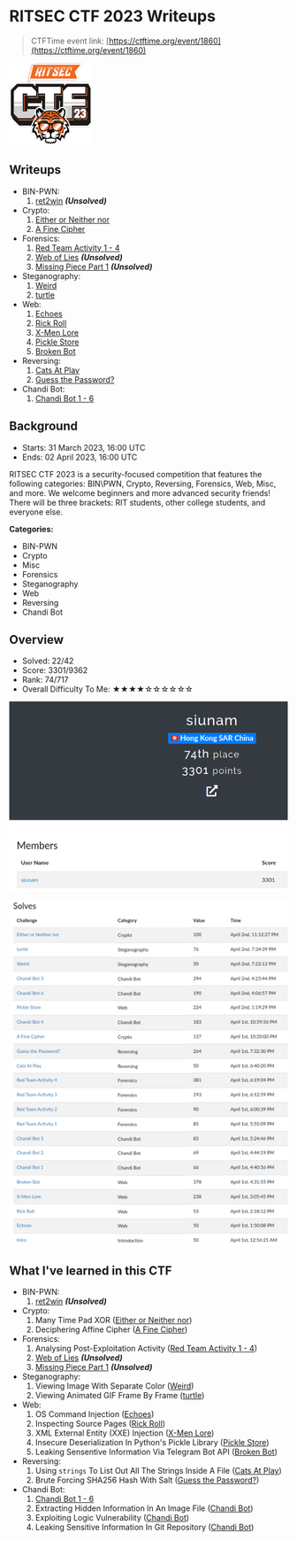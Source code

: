 # RITSEC CTF 2023 Writeups

> CTFTime event link: [https://ctftime.org/event/1860](https://ctftime.org/event/1860)

![](https://raw.githubusercontent.com/siunam321/CTF-Writeups/main/RITSEC-CTF-2023/images/banner.png)

## Writeups

- BIN-PWN:
    1. [ret2win](https://siunam321.github.io/ctf/RITSEC-CTF-2023/BIN-PWN/ret2win/) ***(Unsolved)***
- Crypto:
    1. [Either or Neither nor](https://siunam321.github.io/ctf/RITSEC-CTF-2023/Crypto/Either-or-Neither-nor/)
    2. [A Fine Cipher](https://siunam321.github.io/ctf/RITSEC-CTF-2023/Crypto/A-Fine-Cipher/)
- Forensics:
    1. [Red Team Activity 1 - 4](https://siunam321.github.io/ctf/RITSEC-CTF-2023/Forensics/Red-Team-Activity-1-4/)
    5. [Web of Lies](https://siunam321.github.io/ctf/RITSEC-CTF-2023/Forensics/Web-of-Lies/) ***(Unsolved)***
    6. [Missing Piece Part 1](https://siunam321.github.io/ctf/RITSEC-CTF-2023/Forensics/Missing-Piece-Part-1/) ***(Unsolved)***
- Steganography:
    1. [Weird](https://siunam321.github.io/ctf/RITSEC-CTF-2023/Steganography/Weird/)
    2. [turtle](https://siunam321.github.io/ctf/RITSEC-CTF-2023/Steganography/turtle/)
- Web:
    1. [Echoes](https://siunam321.github.io/ctf/RITSEC-CTF-2023/Web/Echoes/)
    2. [Rick Roll](https://siunam321.github.io/ctf/RITSEC-CTF-2023/Web/Rick-Roll/)
    3. [X-Men Lore](https://siunam321.github.io/ctf/RITSEC-CTF-2023/Web/X-Men-Lore/)
    4. [Pickle Store](https://siunam321.github.io/ctf/RITSEC-CTF-2023/Web/Pickle-Store/)
    5. [Broken Bot](https://siunam321.github.io/ctf/RITSEC-CTF-2023/Web/Broken-Bot/)
- Reversing:
    1. [Cats At Play](https://siunam321.github.io/ctf/RITSEC-CTF-2023/Reversing/Cats-At-Play/)
    2. [Guess the Password?](https://siunam321.github.io/ctf/RITSEC-CTF-2023/Reversing/Guess-the-Password/)
- Chandi Bot:
    1. [Chandi Bot 1 - 6](https://siunam321.github.io/ctf/RITSEC-CTF-2023/Chandi-Bot/Chandi-Bot-1-6/)

## Background

- Starts: 31 March 2023, 16:00 UTC
- Ends: 02 April 2023, 16:00 UTC

RITSEC CTF 2023 is a security-focused competition that features the following categories: BIN\PWN, Crypto, Reversing, Forensics, Web, Misc, and more. We welcome beginners and more advanced security friends! There will be three brackets: RIT students, other college students, and everyone else.

**Categories:**

- BIN-PWN
- Crypto
- Misc
- Forensics
- Steganography
- Web
- Reversing
- Chandi Bot

## Overview

- Solved: 22/42
- Score: 3301/9362
- Rank: 74/717
- Overall Difficulty To Me: ★★★★☆☆☆☆☆☆

![](https://raw.githubusercontent.com/siunam321/CTF-Writeups/main/RITSEC-CTF-2023/images/score.png)

![](https://raw.githubusercontent.com/siunam321/CTF-Writeups/main/RITSEC-CTF-2023/images/solves.png)

## What I've learned in this CTF

- BIN-PWN:
    1. [ret2win](https://siunam321.github.io/ctf/RITSEC-CTF-2023/BIN-PWN/ret2win/) ***(Unsolved)***
- Crypto:
    1. Many Time Pad XOR ([Either or Neither nor](https://siunam321.github.io/ctf/RITSEC-CTF-2023/Crypto/Either-or-Neither-nor/))
    2. Deciphering Affine Cipher ([A Fine Cipher](https://siunam321.github.io/ctf/RITSEC-CTF-2023/Crypto/A-Fine-Cipher/))
- Forensics:
    1. Analysing Post-Exploitation Activity ([Red Team Activity 1 - 4](https://siunam321.github.io/ctf/RITSEC-CTF-2023/Forensics/Red-Team-Activity-1-4/))
    5. [Web of Lies](https://siunam321.github.io/ctf/RITSEC-CTF-2023/Forensics/Web-of-Lies/) ***(Unsolved)***
    6. [Missing Piece Part 1](https://siunam321.github.io/ctf/RITSEC-CTF-2023/Forensics/Missing-Piece-Part-1/) ***(Unsolved)***
- Steganography:
    1. Viewing Image With Separate Color ([Weird](https://siunam321.github.io/ctf/RITSEC-CTF-2023/Steganography/Weird/))
    2. Viewing Animated GIF Frame By Frame ([turtle](https://siunam321.github.io/ctf/RITSEC-CTF-2023/Steganography/turtle/))
- Web:
    1. OS Command Injection ([Echoes](https://siunam321.github.io/ctf/RITSEC-CTF-2023/Web/Echoes/))
    2. Inspecting Source Pages ([Rick Roll](https://siunam321.github.io/ctf/RITSEC-CTF-2023/Web/Rick-Roll/))
    3. XML External Entity (XXE) Injection ([X-Men Lore](https://siunam321.github.io/ctf/RITSEC-CTF-2023/Web/X-Men-Lore/))
    4. Insecure Deserialization In Python's Pickle Library ([Pickle Store](https://siunam321.github.io/ctf/RITSEC-CTF-2023/Web/Pickle-Store/))
    5. Leaking Sensentive Information Via Telegram Bot API ([Broken Bot](https://siunam321.github.io/ctf/RITSEC-CTF-2023/Web/Broken-Bot/))
- Reversing:
    1. Using `strings` To List Out All The Strings Inside A File ([Cats At Play](https://siunam321.github.io/ctf/RITSEC-CTF-2023/Reversing/Cats-At-Play/))
    2. Brute Forcing SHA256 Hash With Salt ([Guess the Password?](https://siunam321.github.io/ctf/RITSEC-CTF-2023/Reversing/Guess-the-Password/))
- Chandi Bot:
    1. [Chandi Bot 1 - 6](https://siunam321.github.io/ctf/RITSEC-CTF-2023/Chandi-Bot/Chandi-Bot-1-6/)
    2. Extracting Hidden Information In An Image File ([Chandi Bot](https://siunam321.github.io/ctf/RITSEC-CTF-2023/Chandi-Bot/Chandi-Bot-1-6/#chandi-bot-3))
    3. Exploiting Logic Vulnerability ([Chandi Bot](https://siunam321.github.io/ctf/RITSEC-CTF-2023/Chandi-Bot/Chandi-Bot-1-6/#chandi-bot-4))
    4. Leaking Sensitive Information In Git Repository ([Chandi Bot](https://siunam321.github.io/ctf/RITSEC-CTF-2023/Chandi-Bot/Chandi-Bot-1-6/#chandi-bot-6))
